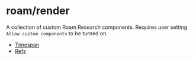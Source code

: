 # roam/render

A collection of custom Roam Research components. Requires user setting `Allow custom components` to be turned on.

- [Timespan](docs/timespan.md)
- [Refs](docs/refs.md)


